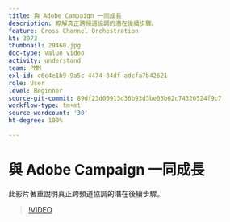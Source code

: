```yaml
---
title: 與 Adobe Campaign 一同成長
description: 瞭解真正跨頻道協調的潛在後續步驟。
feature: Cross Channel Orchestration
kt: 3973
thumbnail: 29460.jpg
doc-type: value video
activity: understand
team: PMM
exl-id: c6c4e1b9-9a5c-4474-84df-adcfa7b42621
role: User
level: Beginner
source-git-commit: 89df23d00913d36b93d3be03b62c74320524f9c7
workflow-type: tm+mt
source-wordcount: '30'
ht-degree: 100%

---
```


# 與 Adobe Campaign 一同成長

此影片著重說明真正跨頻道協調的潛在後續步驟。

>[!VIDEO](https://video.tv.adobe.com/v/29460?quality=12&learn=on)
